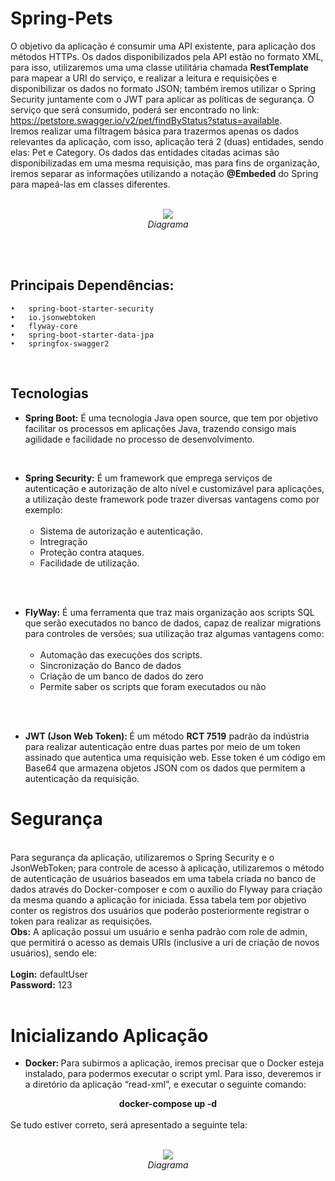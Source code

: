 # Spring-Pets
O objetivo da aplicação é consumir uma API existente, para aplicação dos métodos HTTPs. Os dados disponibilizados pela API estão no formato XML, para isso, utilizaremos uma uma classe utilitária chamada <b>RestTemplate</b> para mapear a URI do serviço, e realizar a leitura e requisições e disponibilizar os dados no formato JSON; também iremos utilizar o Spring Security juntamente com o JWT para aplicar as políticas de segurança.
O serviço que será consumido, poderá ser encontrado no 
link: https://petstore.swagger.io/v2/pet/findByStatus?status=available.
<br/>
Iremos realizar uma filtragem básica para trazermos apenas os dados relevantes da aplicação, com isso, aplicação terá 2 (duas) entidades, sendo elas: Pet e Category. 
Os dados das entidades citadas acimas são disponibilizadas em uma mesma requisição, mas para fins de organização, iremos separar as informações utilizando a notação <b>@Embeded</b> do Spring para mapeá-las em classes diferentes.<br/><br/>


<p align="center">
    <img src="https://user-images.githubusercontent.com/31626353/154784060-670b577a-a130-429f-890d-a7dba784e654.png" /><br/>
    <em>Diagrama</em>
</p>

<br/>
<br/>

## Principais Dependências:
    •	spring-boot-starter-security
    •	io.jsonwebtoken
    •	flyway-core
    •	spring-boot-starter-data-jpa
    •	springfox-swagger2

<br/>

## Tecnologias

<ul>
    <li><b>Spring Boot:</b> É uma tecnologia Java open source, que tem por objetivo 
        facilitar os processos em aplicações Java, trazendo consigo mais agilidade e facilidade no processo de desenvolvimento.</li>
</ul>

<br/>

<ul>
 <li><b>Spring Security:</b> É um framework que emprega serviços de autenticação e autorização 
de alto nível e customizável para aplicações, a utilização deste framework pode trazer
diversas vantagens como por exemplo:<br/>
      <ul><br/>
     <li>Sistema de autorização e autenticação.</li>
     <li>Intregração</li>
     <li>Proteção contra ataques.</li>
      <li>Facilidade de utilização.</li>
 </ul>
</li>
 </ul>
 
<br/>
<br/>


<ul>
 <li><b>FlyWay:</b> É uma ferramenta que traz mais organização aos scripts SQL que serão executados no banco de dados, capaz de realizar migrations para controles de versões; sua utilização traz algumas vantagens como:
      <ul><br/>
     <li>Automação das execuções dos scripts.</li>
     <li>Sincronização do Banco de dados</li>
     <li>Criação de um banco de dados do zero</li>
      <li>Permite saber os scripts que foram executados ou não</li>
 </ul>
</li>
 </ul>

<br/>
<br/>

<ul>
    <li><b>JWT (Json Web Token): </b> É um método <b>RCT 7519</b> padrão da indústria para realizar autenticação entre duas partes por meio de um token assinado que autentica uma requisição web. Esse token é um código em Base64 que armazena objetos JSON com os dados que permitem a autenticação da requisição.</li>
</ul>



# Segurança
<br/>
Para segurança da aplicação, utilizaremos o Spring Security e o JsonWebToken; para controle de acesso à aplicação, utilizaremos o método de autenticação de usuários baseados em uma tabela criada no banco de dados através do Docker-composer e com o auxílio do Flyway para criação da mesma quando a aplicação for iniciada. Essa tabela tem por objetivo conter os registros dos usuários que poderão posteriormente registrar o token para realizar as requisições.
<br/>
<b>Obs:</b> A aplicação possui um usuário e senha padrão com role de admin, que permitirá o acesso as demais URIs (inclusive a uri de criação de novos usuários), sendo ele:<br/>
<br/>
<b>Login:</b> defaultUser<br/>
<b>Password:</b> 123

<br/>

<br/>


# Inicializando Aplicação


<ul>
    <li><b>Docker: </b> Para subirmos a aplicação, iremos precisar que o Docker esteja instalado, para podermos executar o script yml. Para isso, deveremos ir a diretório da aplicação “read-xml”, e executar o seguinte comando:</li>
</ul>


<div align="center">
    <b> docker-compose up -d</b>
</div>
<br/>
Se tudo estiver correto, será apresentado a seguinte tela:
<br/>
<br />

<p align="center">
    <img src="https://user-images.githubusercontent.com/31626353/154786559-431c9bc2-fdca-450b-b0e8-e3079b4d7607.png" /><br/>
    <em>Diagrama</em>
</p>

